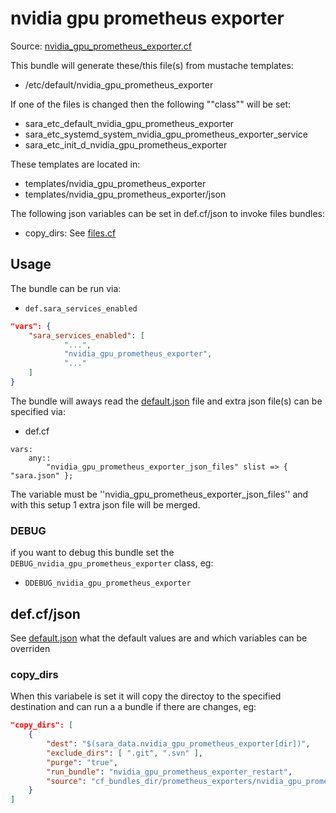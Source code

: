 
# nvidia gpu prometheus exporter

Source: [nvidia_gpu_prometheus_exporter.cf](/services/nvidia_gpu_prometheus_exporter.cf)

This bundle will generate these/this file(s) from mustache templates:

 * /etc/default/nvidia_gpu_prometheus_exporter

If one of the files is changed then the following ""class"" will be set:
 * sara_etc_default_nvidia_gpu_prometheus_exporter
 * sara_etc_systemd_system_nvidia_gpu_prometheus_exporter_service
 * sara_etc_init_d_nvidia_gpu_prometheus_exporter

These templates are located in:
 * templates/nvidia_gpu_prometheus_exporter
 * templates/nvidia_gpu_prometheus_exporter/json

The following json variables can be set in def.cf/json to invoke files bundles:                                                                                                                           
  * copy_dirs: See [files.cf](/masterfiles/lib/scl/files.cf)

## Usage

The bundle can be run via:
 * `def.sara_services_enabled`
```json
"vars": {
    "sara_services_enabled": [
            "...",
            "nvidia_gpu_prometheus_exporter",
            "..."
    ]
}
```

The bundle will aways read the [default.json](/templates/nvidia_gpu_prometheus_exporter/json/default.json) file
and extra json file(s) can be specified via:
 * def.cf
```
vars:
    any::
        "nvidia_gpu_prometheus_exporter_json_files" slist => { "sara.json" };
```

The variable must be ''nvidia_gpu_prometheus_exporter_json_files'' and with this setup 1 extra json file will be  merged.

### DEBUG

if you want to debug this bundle set the `DEBUG_nvidia_gpu_prometheus_exporter` class, eg:
 * `DDEBUG_nvidia_gpu_prometheus_exporter`

## def.cf/json

See [default.json](/templates/nvidia_gpu_prometheus_exporter/json/default.json) what the default values are and
which variables can be overriden

### copy_dirs

When this variabele is set it will copy the directoy to the specified destination and can run a a bundle
if there are changes, eg:
```json
"copy_dirs": [
    {
        "dest": "$(sara_data.nvidia_gpu_prometheus_exporter[dir])",
        "exclude_dirs": [ ".git", ".svn" ],
        "purge": "true",
        "run_bundle": "nvidia_gpu_prometheus_exporter_restart",
        "source": "cf_bundles_dir/prometheus_exporters/nvidia_gpu_prometheus_exporter-1.0"
    }
]
```
